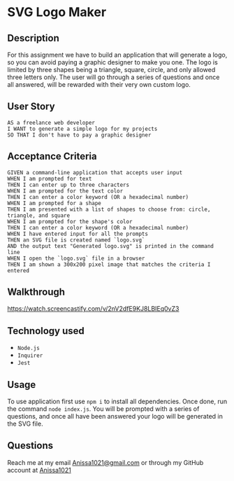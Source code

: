 # SVG Logo Maker

## Description
For this assignment we have to build an application that will generate a logo, so you can avoid paying a graphic designer to make you one. The logo is limited by three shapes being a triangle, square, circle, and only allowed three letters only. The user will go through a series of questions and once all answered, will be rewarded with their very own custom logo.

## User Story
```
AS a freelance web developer
I WANT to generate a simple logo for my projects
SO THAT I don't have to pay a graphic designer
```
## Acceptance Criteria
```
GIVEN a command-line application that accepts user input
WHEN I am prompted for text
THEN I can enter up to three characters
WHEN I am prompted for the text color
THEN I can enter a color keyword (OR a hexadecimal number)
WHEN I am prompted for a shape
THEN I am presented with a list of shapes to choose from: circle, triangle, and square
WHEN I am prompted for the shape's color
THEN I can enter a color keyword (OR a hexadecimal number)
WHEN I have entered input for all the prompts
THEN an SVG file is created named `logo.svg`
AND the output text "Generated logo.svg" is printed in the command line
WHEN I open the `logo.svg` file in a browser
THEN I am shown a 300x200 pixel image that matches the criteria I entered
```
## Walkthrough
https://watch.screencastify.com/v/2nV2dfE9KJ8LBIEq0vZ3

## Technology used
- `Node.js`
- `Inquirer`
- `Jest`

## Usage
To use application first use `npm i` to install all dependencies. Once done, run the command `node index.js`. You will be prompted with a series of questions, and once all have been answered your logo will be generated in the SVG file.

## Questions
Reach me at my email Anissa1021@gmail.com or through my GitHub account at [Anissa1021](https://github.com/Anissa1021)

